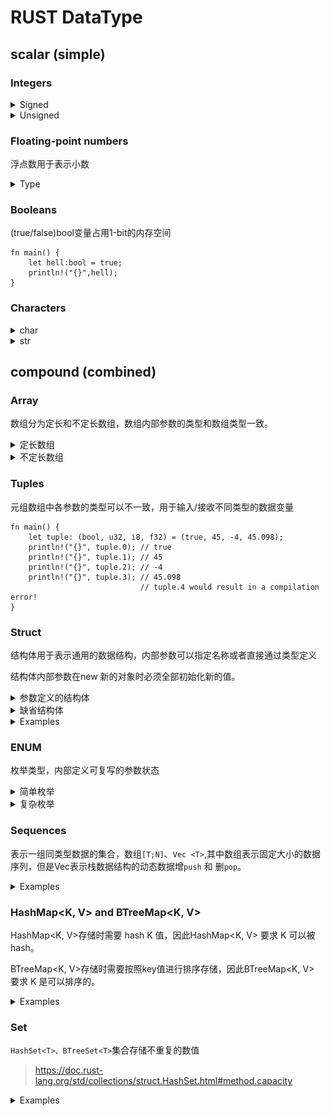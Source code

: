 # RUST DataType

## scalar (simple) 
### Integers
<details>
<summary> Signed</summary>

有符号变量可以表示 负数， examples <code>i8 means -128~127</code>
Read more on  [Signed](https://careerbooster.teachable.com/courses/1869000/lectures/43560676).
![](diagrams/intergers.png)
```text
fn main() {
    let hell:i8 = 16;
    println!("{}",hell);
    let neghell:i8 = -6;
    println!("{}",neghell);
}
```
</details>

<details>
<summary>Unsigned</summary>

无符号变量仅表示正整数, examples <code>u8 means 0~255</code>
</details>

### Floating-point numbers
浮点数用于表示小数
<details>
<summary> Type</summary>
浮点数由f32 和 f64 两种长度。

定义浮点数变量有四种：
![](diagrams/float.png)
```text
fn main() {
    let hell:f32 = 123f32;
    println!("{}",hell);
    let hell1:f64 = 456f64;
    println!("{}",hell1);
    let hell2:f32 = 123.;
    println!("{}",hell2);
    let hell3:f32 = 123.789;
    println!("{}",hell3);
    let hell4:f32 = 123.789E2;
    println!("{}",hell4);
}
```
</details>

### Booleans
(true/false)bool变量占用1-bit的内存空间
```text
fn main() {
    let hell:bool = true;
    println!("{}",hell);
}
```

### Characters
<details>
<summary> char</summary>

char变量存储单一字符变量
```text
fn main() {
    let hell1:char = 'H';
    println!("{}",hell1);
}
```
</details>

<details>
<summary>str</summary>

字符串类型str，需要用 & 指定不定长的存储空间，因为字符串可以截取改变长度。
```text
fn main() {
    let hell:&str = "Hell World!";
    println!("{}",hell);
}
```
</details>

## compound (combined)
### Array
数组分为定长和不定长数组，数组内部参数的类型和数组类型一致。
<details>
<summary>定长数组</summary>

Array定长数组，在定义时指定类型和长度：<code>[T;N]</code> where T is he type and the N is the size of the array. 或者 直接初始化数组。总之数组长度固定。
```text
fn main() {
    let array: [u32; 3] = [1, 2, 3]; // let array = [1, 2, 3]; 
    println!("{}", array[0]); // 1
    println!("{}", array[1]); // 2
    println!("{}", array[2]); // 3
}
```
</details>
<details>
<summary>不定长数组</summary>

不定长数组叫做切片，在定义时通过指定内存地址分配不定长空间，切片数组长度不固定。
```text
fn main() {
    let array: &[u32] = &[1, 2, 3]; // let array = &[1, 2, 3]; 
    println!("{}", array[0]); // 1
    println!("{}", array[1]); // 2
    println!("{}", array[2]); // 3
}
```
</details>

### Tuples
元组数组中各参数的类型可以不一致，用于输入/接收不同类型的数据变量
```text
fn main() {
    let tuple: (bool, u32, i8, f32) = (true, 45, -4, 45.098);
    println!("{}", tuple.0); // true
    println!("{}", tuple.1); // 45
    println!("{}", tuple.2); // -4
    println!("{}", tuple.3); // 45.098
                             // tuple.4 would result in a compilation error!
}
```
### Struct
结构体用于表示通用的数据结构，内部参数可以指定名称或者直接通过类型定义

结构体内部参数在new 新的对象时必须全部初始化新的值。
<details>
<summary>参数定义的结构体</summary>

```text
fn main() {
    struct Mytuple {
        bool_param: bool,
        uint_param: u32,
        int_param: i8,
        float_param: f32,
    }
    let tuple = Mytuple {
        bool_param: true,
        uint_param: 45,
        int_param: -4,
        float_param:45.098 // Error 如果缺失结构体中的浮点数的值的话，就会报错missing `float_param`
    };
    println!("{}", tuple.bool_param); // true
    println!("{}", tuple.uint_param); // 45
    println!("{}", tuple.int_param); // -4
    println!("{}", tuple.float_param); // 45.098  
                                     // tuple.4 would result in a compilation error!
}
```
</details>

<details>
<summary>缺省结构体</summary>

```text
fn main() {
    struct Mytuple(bool, u32, i8, f32);
    let tuple = Mytuple (true, 45, -4, 45.098);
    println!("{}", tuple.0); // true
    println!("{}", tuple.1); // 45
    println!("{}", tuple.2); // -4
    println!("{}", tuple.3); // 45.098
                                     // tuple.4 would result in a compilation error!
}
```
</details>

<details>
<summary> Examples </summary>

```text
struct Person {
    name: &'static str,
    age: u32,
    isman: bool,
}

impl Person {
    fn new() -> Person {
        Person {
            name: "MIke",
            age: 18,
            isman: true,
        }
    }
    fn get_name(&self) -> &'static str {
        self.name
    }
}

struct Person2(&'static str,u32,bool);

impl Person2{
    fn get_name(&self) -> &'static str {
        self.0
    }
}

fn main() {
    let person = Person {
        name: "MIke",
        age: 18,
        isman: true,
    };
    println!("{}", person.get_name());
    let person2 = Person2("Leo",18,true);
    println!("{}", person2.get_name());
}
```
</details>

### ENUM

枚举类型，内部定义可复写的参数状态

<details>
<summary>简单枚举</summary>

```text
#![allow(unused)]
fn main() {
enum CardinalDirection {
    North,
    East,
    South,
    West,
}

let mut d = CardinalDirection::East;
d= CardinalDirection::West;

if let CardinalDirection::East = d {
    println!("We are going east!");
} else {
    println!("We are not going east but in some other direction!");
}
}
```
</details>

<details>
<summary>复杂枚举</summary>

在枚举中增加复杂数据结构。

<code>match</code>关键字进行enum字段的匹配，根据不同的分支处理。

```text
#![allow(unused)]
fn main() {
    enum CardinalDirection {
        Squre { side: f64 },
        Circle { radius: f64 },
        Rectangle { width: f64, height: f64 },
        West,
    }

    let mut d = CardinalDirection::West;

    if let CardinalDirection::West = d {
        println!("We are going west!");
    } else {
        println!("We are not going west but in some other direction!");
    }

    let s = CardinalDirection::Rectangle {
        width: 12.3,
        height: 34.7,
    };
    match s {
        CardinalDirection::Squre { side } => {
            println!("A {}x{} square!", side, side);
        }
        CardinalDirection::Rectangle { width, height } => {
            println!("A {}x{} rectangle!", width, height);
        }
        CardinalDirection::Circle { radius } => {
            println!(
                "A circle of radius {} and diameter {}!",
                radius,
                radius * 2.0
            );
        }
        CardinalDirection::West => {
            println!("We are going west!");
        }
    }
}
```
</details>

### Sequences
表示一组同类型数据的集合，数组`[T;N]`、`Vec <T>`,其中数组表示固定大小的数据序列，但是Vec表示栈数据结构的动态数据增`push` 和 删`pop`。

<details>
<summary>Examples</summary>

```text
fn main() {
    let mut vecValue:Vec<u8> = vec![0,1,2,3];
    println!("{:?}", vecValue.iter());  //Iter([0, 1, 2, 3])
    vecValue.push(8);
    println!("{:?}", vecValue.iter()); //Iter([0, 1, 2, 3, 8])
    println!("{:?}", vecValue.pop()); //8
    println!("{:?}", vecValue.iter());// Iter([0, 1, 2, 3])
        struct Person {
        name: &'static str,
        age: u32,
    }

    let people: Vec<Person> = vec![
        Person {
            name: "MIke",
            age: 18,
        },
        Person {
            name: "Leo",
            age: 19,
        },
    ];

    println!(
        "{:?}",
        people.iter().find(|profile| profile.name == "Leo").unwrap().age
    ); //19  unwrap 表示将数据结构映射出来 
}
```
</details>

### HashMap<K, V> and BTreeMap<K, V>

HashMap<K, V>存储时需要 hash K 值，因此HashMap<K, V> 要求 K 可以被hash。

BTreeMap<K, V>存储时需要按照key值进行排序存储，因此BTreeMap<K, V> 要求 K 是可以排序的。

<details>
<summary>Examples</summary>

```text
fn main() {
    #[derive(Clone)]
    struct Person {
        name: String,
        age: u32,
    }

    let people: Vec<Person> = vec![
        Person {
            name: "Mike".to_string(),
            age: 18,
        },
        Person {
            name: "Leo".to_string(),
            age: 19,
        },
    ];
    let name_to_profile: std::collections::HashMap<String, Person> = people
    // let name_to_profile: std::collections::BTreeMap<String, Person> = people
        .clone()
        .into_iter()
        .map(|profile| (profile.name.clone(), profile))
        .collect();

    println!("{:?}", name_to_profile["Mike"].age); // 30

    println!(
        "{:?}",
        people
            .iter()
            .find(|profile| profile.name == "Leo")
            .unwrap()
            .age
    ); //19  unwrap 表示将数据结构映射出来
}
```
</details>

### Set

`HashSet<T>、BTreeSet<T>`集合存储不重复的数值
> https://doc.rust-lang.org/std/collections/struct.HashSet.html#method.capacity

<details>
<summary>Examples</summary>

```text
use std::collections::HashSet;
use std::collections::BTreeSet;

fn main() {
    let mut cool_numbers = HashSet::from([21, 2, 16]); // 随机排列
    println!("{:?}", cool_numbers.iter()); //[21, 2, 16]
    cool_numbers.insert(8);
    println!("{:?}", cool_numbers.iter()); //[21, 16, 2, 8]
    cool_numbers.insert(16);
    println!("{:?}", cool_numbers.iter()); //[21, 16, 2, 8]
    //Delet data
    cool_numbers.remove(&2);
    println!("{:?}", cool_numbers.iter()); //{16, 21, 8}

    let mut tree_numbers = BTreeSet::from([21, 2, 16]); //顺序排列
    println!("{:?}", tree_numbers.iter()); //2，16，21
    tree_numbers.insert(8);
    println!("{:?}", tree_numbers.iter()); //Iter([2, 8, 16, 21])
    tree_numbers.insert(16);
    println!("{:?}", tree_numbers.iter()); //Iter([2, 8, 16, 21])
     //Delet data
     tree_numbers.remove(&2);
     println!("{:?}", tree_numbers.iter()); //Iter([8, 16, 21])
}
```
</details>